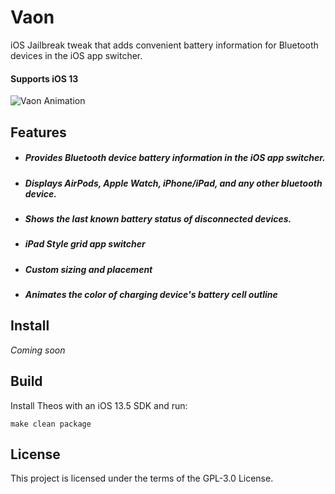 # Vaon
iOS Jailbreak tweak that adds convenient battery information for Bluetooth devices in the iOS app switcher.
#### Supports iOS 13

 ![Vaon Animation](./assets/Vaon_animation.gif)

## Features
- ##### Provides Bluetooth device battery information in the iOS app switcher. 
- ##### Displays AirPods, Apple Watch, iPhone/iPad, and any other bluetooth device. 
- ##### Shows the last known battery status of disconnected devices.    
- ##### iPad Style grid app switcher
- ##### Custom sizing and placement
- ##### Animates the color of charging device's battery cell outline

## Install
 
 *Coming soon*

## Build
Install Theos with an iOS 13.5 SDK and run: 

 ```make clean package```

## License

This project is licensed under the terms of the GPL-3.0 License. 